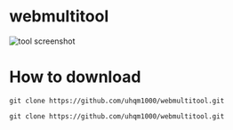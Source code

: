 # webmultitool
![tool screenshot](https://i.imgur.com/JsCJVaA.png)
# How to download
`git clone https://github.com/uhqm1000/webmultitool.git`

`git clone https://github.com/uhqm1000/webmultitool.git`



